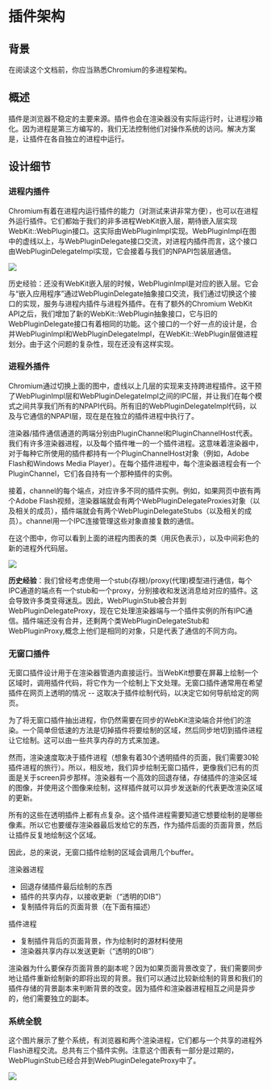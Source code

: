 # 插件架构
## 背景
在阅读这个文档前，你应当熟悉Chromium的多进程架构。

## 概述

插件是浏览器不稳定的主要来源。插件也会在渲染器没有实际运行时，让进程沙箱化。因为进程是第三方编写的，我们无法控制他们对操作系统的访问。解决方案是，让插件在各自独立的进程中运行。


## 设计细节

### 进程内插件

Chromium有着在进程内运行插件的能力（对测试来讲非常方便），也可以在进程外运行插件。它们都始于我们的非多进程WebKit嵌入层，期待嵌入层实现WebKit::WebPlugin接口。这实际由WebPluginImpl实现。WebPluginImpl在图中的虚线以上，与WebPluginDelegate接口交流，对进程内插件而言，这个接口由WebPluginDelegateImpl实现，它会接着与我们的NPAPI包装层通信。



![](../in_process_plugins.png)

历史经验：还没有WebKit嵌入层的时候，WebPluginImpl是对应的嵌入层。它会与“嵌入应用程序”通过WebPluginDelegate抽象接口交流，我们通过切换这个接口的实现，服务与进程内插件与进程外插件。在有了额外的Chromium WebKit API之后，我们增加了新的WebKit::WebPlugin抽象接口，它与旧的WebPluginDelegate接口有着相同的功能。这个接口的一个好一点的设计是，合并WebPluginImpl和WebPluginDelegateImpl，在WebKit::WebPlugin层做进程划分。由于这个问题的复杂性，现在还没有这样实现。


### 进程外插件

Chromium通过切换上面的图中，虚线以上几层的实现来支持跨进程插件。这干预了WebPluginImpl层和WebPluginDelegateImpl之间的IPC层，并让我们在每个模式之间共享我们所有的NPAPI代码。所有旧的WebPluginDelegateImpl代码，以及与它通信的NPAPI层，现在是在独立的插件进程中执行了。

渲染器/插件通信通道的两端分别由PluginChannel和PluginChannelHost代表。我们有许多渲染器进程，以及每个插件唯一的一个插件进程。这意味着渲染器中，对于每种它所使用的插件都持有一个PluginChannelHost对象（例如，Adobe Flash和Windows Media Player）。在每个插件进程中，每个渲染器进程会有一个PluginChannel，它们各自持有一个那种插件的实例。

接着，channel的每个端点，对应许多不同的插件实例。例如，如果网页中嵌有两个Adobe Flash视频，渲染器端就会有两个WebPluginDelegateProxies对象（以及相关的成员），插件端就会有两个WebPluginDelegateStubs（以及相关的成员）。channel用一个IPC连接管理这些对象直接复数的通信。

在这个图中，你可以看到上面的进程内图表的类（用灰色表示），以及中间彩色的新的进程外代码层。


![](../out_of_process_plugins.png)


**历史经验**：我们曾经考虑使用一个stub(存根)/proxy(代理)模型进行通信，每个IPC通道的端点有一个stub和一个proxy，分别接收和发送消息给对应的插件。这会导致许多类变得迷乱。因此，WebPluginStub被合并到WebPluginDelegateProxy，现在它处理渲染器端与一个插件实例的所有IPC通信。插件端还没有合并，还剩两个类WebPluginDelegateStub和WebPluginProxy,概念上他们是相同的对象，只是代表了通信的不同方向。


### 无窗口插件

无窗口插件设计用于在渲染器管道内直接运行。当WebKit想要在屏幕上绘制一个区域时，调用插件代码，将它作为一个绘制上下文处理。无窗口插件通常用在希望插件在网页上透明的情况 -- 这取决于插件绘制代码，以决定它如何导航给定的网页。

为了将无窗口插件抽出进程，你仍然需要在同步的WebKit渲染端合并他们的渲染。一个简单但低速的方法是切掉插件将要绘制的区域，然后同步地切到插件进程让它绘制。这可以由一些共享内存的方式来加速。

然而，渲染速度取决于插件进程（想象有着30个透明插件的页面，我们需要30轮插件进程的旅行）。所以，相反地，我们异步绘制无窗口插件，更像我们已有的页面是关于screen异步那样。渲染器有一个高效的回退存储，存储插件的渲染区域的图像，并使用这个图像来绘制，这样插件就可以异步发送新的代表更改渲染区域的更新。

所有的这些在透明插件上都有点复杂。这个插件进程需要知道它想要绘制的是哪些像素。所以它也要缓存渲染器最后发给它的东西，作为插件后面的页面背景，然后让插件反复地绘制这个区域。

因此，总的来说，无窗口插件绘制的区域会调用几个buffer。

渲染器进程
- 回退存储插件最后绘制的东西
- 插件的共享内存，以接收更新（“透明的DIB”）
- 复制插件背后的页面背景（在下面有描述）

插件进程
- 复制插件背后的页面背景，作为绘制时的源材料使用
- 渲染器共享内存以发送更新（“透明的DIB”）

渲染器为什么要保存页面背景的副本呢？因为如果页面背景改变了，我们需要同步地让插件重新绘制新的即将出现的背景。我们可以通过比较新绘制的背景和我们的插件存储的背景副本来判断背景的改变。因为插件和渲染器进程相互之间是异步的，他们需要独立的副本。


### 系统全貌

这个图片展示了整个系统，有浏览器和两个渲染进程，它们都与一个共享的进程外Flash进程交流。总共有三个插件实例。注意这个图表有一部分是过期的，WebPluginStub已经合并到WebPluginDelegateProxy中了。


![](../pluginsoutofprocess.png)